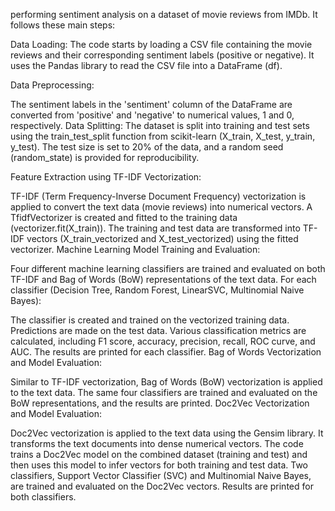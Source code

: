 performing sentiment analysis on a dataset of movie reviews from IMDb. It follows these main steps:

Data Loading: The code starts by loading a CSV file containing the movie reviews and their corresponding sentiment labels (positive or negative). It uses the Pandas library to read the CSV file into a DataFrame (df).

Data Preprocessing:

The sentiment labels in the 'sentiment' column of the DataFrame are converted from 'positive' and 'negative' to numerical values, 1 and 0, respectively.
Data Splitting: The dataset is split into training and test sets using the train_test_split function from scikit-learn (X_train, X_test, y_train, y_test). The test size is set to 20% of the data, and a random seed (random_state) is provided for reproducibility.

Feature Extraction using TF-IDF Vectorization:

TF-IDF (Term Frequency-Inverse Document Frequency) vectorization is applied to convert the text data (movie reviews) into numerical vectors.
A TfidfVectorizer is created and fitted to the training data (vectorizer.fit(X_train)).
The training and test data are transformed into TF-IDF vectors (X_train_vectorized and X_test_vectorized) using the fitted vectorizer.
Machine Learning Model Training and Evaluation:

Four different machine learning classifiers are trained and evaluated on both TF-IDF and Bag of Words (BoW) representations of the text data.
For each classifier (Decision Tree, Random Forest, LinearSVC, Multinomial Naive Bayes):

The classifier is created and trained on the vectorized training data.
Predictions are made on the test data.
Various classification metrics are calculated, including F1 score, accuracy, precision, recall, ROC curve, and AUC.
The results are printed for each classifier.
Bag of Words Vectorization and Model Evaluation:

Similar to TF-IDF vectorization, Bag of Words (BoW) vectorization is applied to the text data.
The same four classifiers are trained and evaluated on the BoW representations, and the results are printed.
Doc2Vec Vectorization and Model Evaluation:

Doc2Vec vectorization is applied to the text data using the Gensim library. It transforms the text documents into dense numerical vectors.
The code trains a Doc2Vec model on the combined dataset (training and test) and then uses this model to infer vectors for both training and test data.
Two classifiers, Support Vector Classifier (SVC) and Multinomial Naive Bayes, are trained and evaluated on the Doc2Vec vectors.
Results are printed for both classifiers.

